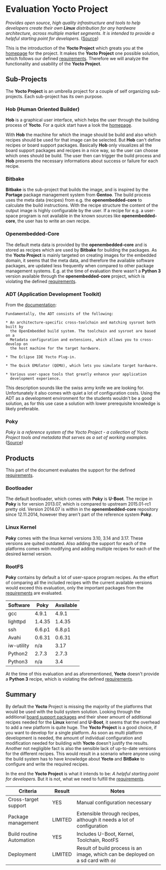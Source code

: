 # Evaluation Yocto Project
*Provides open source, high quality infrastructure and tools to help developers
create their own **Linux** distribution for any hardware architecture, across
multiple market segments. It is intended to provide a helpful starting point
for developers.*
  ([Source](https://wiki.yoctoproject.org/wiki/FAQ#What_is_the_Yocto_Project.3F))

This is the introduction of the **Yocto Project** which greats you at the
[homepage](https://www.yoctoproject.org) for the project. It makes the **Yocto
Project** one possible solution, which follows our defined
[requirements](../requirements.md). Therefore we will analyze the
functionality and usability of the **Yocto Project**.

## Sub-Projects
The **Yocto Project** is an umbrella project for a couple of self organizing
sub-projects. Each sub-project has its own purpose.

### Hob (Human Oriented Builder)
**Hob** is a graphical user interface, which helps the user through the building
process of **Yocto**. For a quick start have a look the
[homepage](https://www.yoctoproject.org/documentation/hob-manual-171).

With **Hob** the machine for which the image should be build and also which
recipes should be used for that image can be selected. But **Hob** can't define
recipes or board support packages. Basically **Hob** only visualizes all the
board support packages and recipes in a nice way, so the user can choose which
ones should be build. The user then can trigger the build process and **Hob**
presents the necessary informations about success or failure for each recipe. 

### Bitbake
**Bitbake** is the sub-project that builds the image, and is inspired by the
**Portage** package management system from **Gentoo**. The build process uses
the meta data (recipes) from e.g. the **openembedded-core** to calculate the
build instructions. With the recipe structure the content of the output image is
highly configurable by the user. If a recipe for e.g. a user-space program is
not available in the known sources like **openembedded-core**, the user has to
write an own recipe.

### Openembedded-Core
The default meta data is provided by the **openembedded-core** and is stored as
recipes which are used by **Bitbake** for building the packages. As the **Yocto
Project** is mainly targeted on creating images for the embedded domain, it
seems that the meta data, and therefore the available software packages, are
updated less frequently when compared to other package management systems. E.g.
at the time of evaluation there wasn't a **Python 3** version available through
the **openembedded-core** project, which is violating the defined
[requirements](../requirements.md#product-specific-requirements).

### ADT (Application Development Toolkit)
From the
[documentation](http://www.yoctoproject.org/docs/1.6.1/adt-manual/adt-manual.html#adt-intro):


```
Fundamentally, the ADT consists of the following:

* An architecture-specific cross-toolchain and matching sysroot both built by
  the OpenEmbedded build system. The toolchain and sysroot are based on a
  Metadata configuration and extensions, which allows you to cross-develop on
  the host machine for the target hardware.

* The Eclipse IDE Yocto Plug-in.

* The Quick EMUlator (QEMU), which lets you simulate target hardware.

* Various user-space tools that greatly enhance your application
  development experience.
```

This description sounds like the swiss army knife we are looking for.
Unfortunately it also comes with quiet a lot of configuration costs. Using the
ADT as a development environment for the students wouldn't be a good solution,
as for this use case a solution with lower prerequisite knowledge is likely
preferable.

### Poky
*Poky is a reference system of the Yocto Project - a collection of Yocto Project
tools and metadata that serves as a set of working examples.*
([Source](https://www.yoctoproject.org/tools-resources/projects/poky))

## Products 
This part of the document evaluates the support for the defined
[requirements](../requirements.md).

### Bootloader
The default bootloader, which comes with **Poky** is **U-Boot**. The recipe in
**Poky** is for version 2013.07, which is compared to upstream 2015.01-rc1 pretty
old. Version 2014.07 is within in the **openembedded-core** repository since
12.11.2014, however they aren't part of the reference system **Poky**.

### Linux Kernel
**Poky** comes with the linux kernel versions 3.10, 3.14 and 3.17. These
versions are quited outdated. Also adding the support for each of the platforms
comes with modifying and adding multiple recipes for each of the desired kernel
version.

### RootFS
**Poky** contains by default a lot of user-space program recipes. As the effort
of comparing all the included recipes with the current available versions would
exceed this evaluation, only the important packages from the
[requirements](../requirements.md) are evaluated.

Software | Poky | Available
--- | --- | ---
gcc | 4.9.1 | 4.9.1
lighttpd | 1.4.35 | 1.4.35
ssh | 6.6.p1 | 6.8.p1 
Avahi | 0.6.31 | 0.6.31
iw-utility | n/a | 3.17
Python2 | 2.7.3 | 2.7.3
Python3 | n/a | 3.4

At the time of this evaluation and as aforementioned, **Yocto** doesn't provide
a **Python 3** recipe, which is violating the defined
[requirements](../requirements.md).

## Summary
By default the **Yocto** Project is missing the majority of the platforms that
would be used with the build system solution. Looking through the additional
[board support packages](http://git.yoctoproject.org/cgit/cgit.cgi/) and their
sheer amount of additional recipes needed for the **Linux** kernel and
**U-Boot**, it seems that the overhead to add a new platform is quite huge. The
**Yocto Project** is a good choice, if you want to develop for a single
platform. As soon as multi platform development is needed, the amount of
individual configuration and modification needed for building with **Yocto**
doesn't justify the results. Another not negligible fact is also the sensible
lack of up-to-date versions for the different recipes. This would result in a
scenario where anyone using the build system has to have knowledge about
**Yocto** and **BitBake** to configure and write the required recipes.

In the end the **Yocto Project** is what it intends to be: *A helpful starting
point for developers.* But it is not, what we need to fulfill the
[requirements](../requirements.md).

Criteria | Result | Notes 
--- | --- | --- 
Cross-target support | YES | Manual configuration necessary 
Package management | LIMITED | Extensible through recipes, although it needs a lot of configuration
Build routine Automation | YES | Includes U-Boot, Kernel, Toolchain, RootFS 
Deployment | LIMITED | Result of build process is an image, which can be deployed on a sd card with `dd`

